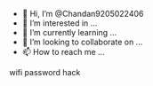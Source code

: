 - 👋 Hi, I’m @Chandan9205022406
- 👀 I’m interested in ...
- 🌱 I’m currently learning ...
- 💞️ I’m looking to collaborate on ...
- 📫 How to reach me ...

<!---
Chandan9205022406/Chandan9205022406 is a ✨ special ✨ repository because its `README.md` (this file) appears on your GitHub profile.
You can click the Preview link to take a look at your changes.
--->wifi password hack

